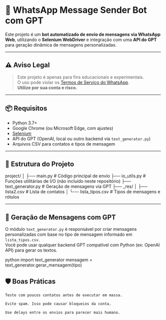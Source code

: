 # 🤖 WhatsApp Message Sender Bot com GPT

Este projeto é um **bot automatizado de envio de mensagens via WhatsApp Web**, utilizando o **Selenium WebDriver** e integração com uma **API do GPT** para geração dinâmica de mensagens personalizadas.

---

## ⚠️ Aviso Legal

> Este projeto é apenas para fins educacionais e experimentais.  
> O uso pode violar os [Termos de Serviço do WhatsApp](https://www.whatsapp.com/legal/terms-of-service).  
> **Utilize por sua conta e risco.**

---

## 📦 Requisitos

- Python 3.7+
- Google Chrome (ou Microsoft Edge, com ajustes)
- [Selenium](https://pypi.org/project/selenium/)
- API do GPT (OpenAI, local ou outro backend via `text_generator.py`)
- Arquivos CSV para contatos e tipos de mensagem

---

## 📁 Estrutura do Projeto

project/
│
├── main.py # Código principal de envio
├── io_utils.py # Funções utilitárias de I/O (não incluído neste repositório)
├── text_generator.py # Geração de mensagens via GPT
├── _res/
│ ├── lista2.csv # Lista de contatos
│ └── lista_tipos.csv # Tipos de mensagens e rótulos


---

## 🧠 Geração de Mensagens com GPT

O módulo `text_generator.py` é responsável por criar mensagens personalizadas com base no tipo de mensagem informado em `lista_tipos.csv`.  
Você pode usar qualquer backend GPT compatível com Python (ex: OpenAI API) para gerar os textos.

python
import text_generator
mensagem = text_generator.gerar_mensagem(tipo)

## 🛡️ Boas Práticas

    Teste com poucos contatos antes de executar em massa.

    Evite spam. Isso pode causar bloqueios da conta.

    Use delays entre os envios para parecer mais humano.
